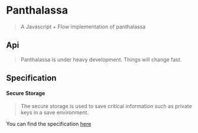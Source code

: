 # Panthalassa
> A Javascript + Flow implementation of panthalassa

## Api
> Panthalassa is under heavy development. Things will change fast.

## Specification

#### Secure Storage
> The secure storage is used to save critical information such as private keys in a save environment. 

You can find the specification [here](./src/specification/secureStorageInterface.js)